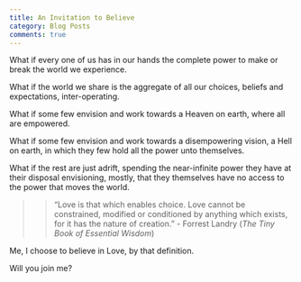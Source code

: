 ```yaml
---
title: An Invitation to Believe
category: Blog Posts
comments: true
---
```


What if every one of us has in our hands the complete power to make or break the world we experience. 

What if the world we share is the aggregate of all our choices, beliefs and expectations, inter-operating. 

What if some few envision and work towards a Heaven on earth, where all are empowered.

What if some few envision and work towards a disempowering vision, a Hell on earth, in which they few hold all the power unto themselves.

What if the rest are just adrift, spending the near-infinite power they have at their disposal envisioning, mostly, that they themselves have no access to the power that moves the world.

>>“Love is that which enables choice. Love cannot be constrained, modified or conditioned by anything which exists, for it has the nature of creation.” - Forrest Landry (*The Tiny Book of Essential Wisdom*)

Me, I choose to believe in Love, by that definition. 

Will you join me?

